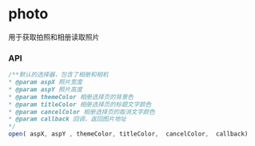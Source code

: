 # photo

用于获取拍照和相册读取照片

### API

```js
/**默认的选择器，包含了相册和相机 
* @param aspX 照片宽度
* @param aspY 照片高度
* @param themeColor 相册选择页的背景色
* @param titleColor 相册选择页的标题文字颜色
* @param cancelColor 相册选择页的取消文字颜色
* @param callback 回调，返回图片地址
*/
open( aspX, aspY , themeColor, titleColor,  cancelColor,  callback)
```



